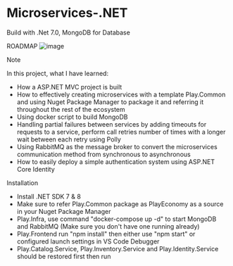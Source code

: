 # Microservices-.NET
Build with .Net 7.0, MongoDB for Database

ROADMAP
![image](https://github.com/StevePhan412/Microservices-.NET/assets/43378561/7a94de4a-9831-4f49-94cd-b16f7579c6d3)

Note

In this project, what I have learned:
- How a ASP.NET MVC project is built
- How to effectively creating microservices with a template Play.Common
and using Nuget Package Manager to package it and referring it throughout the rest of the ecosystem
- Using docker script to build MongoDB
- Handling partial failures between services by adding timeouts for requests to a service, perform call retries number of times with a longer wait between each retry using Polly
- Using RabbitMQ as the message broker to convert the microservices communication method from synchronous to asynchronous
- How to easily deploy a simple authentication system using ASP.NET Core Identity

Installation
- Install .NET SDK 7 & 8
- Make sure to refer Play.Common package as PlayEconomy as a source in your Nuget Package Manager
- Play.Infra, use command "docker-compose up -d" to start MongoDB and RabbitMQ (Make sure you don't have one running already)
- Play.Frontend run "npm install" then either use "npm start" or configured launch settings in VS Code Debugger
- Play.Catalog.Service, Play.Inventory.Service and Play.Identity.Service should be restored first then run
